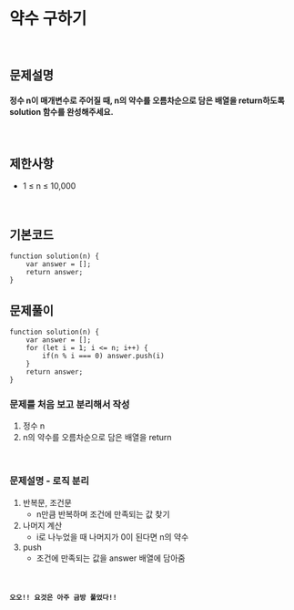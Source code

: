 # 약수 구하기

<br>

## 문제설명
#### 정수 n이 매개변수로 주어질 때, n의 약수를 오름차순으로 담은 배열을 return하도록 solution 함수를 완성해주세요.

<br>

## 제한사항
* 1 ≤ n ≤ 10,000

<br>

## 기본코드
```
function solution(n) {
    var answer = [];
    return answer;
}
```


## 문제풀이
```
function solution(n) {
    var answer = [];
    for (let i = 1; i <= n; i++) {
        if(n % i === 0) answer.push(i)
    }
    return answer;
}
```
### 문제를 처음 보고 분리해서 작성
1. 정수 n
2. n의 약수를 오름차순으로 담은 배열을 return

<br>

### 문제설명 - 로직 분리
1. 반복문, 조건문
   - n만큼 반복하며 조건에 만족되는 값 찾기
2. 나머지 계산
   - i로 나누었을 때 나머지가 0이 된다면 n의 약수
3. push
   - 조건에 만족되는 값을 answer 배열에 담아줌



<br>

#### `오오!! 요것은 아주 금방 풀었다!!`
